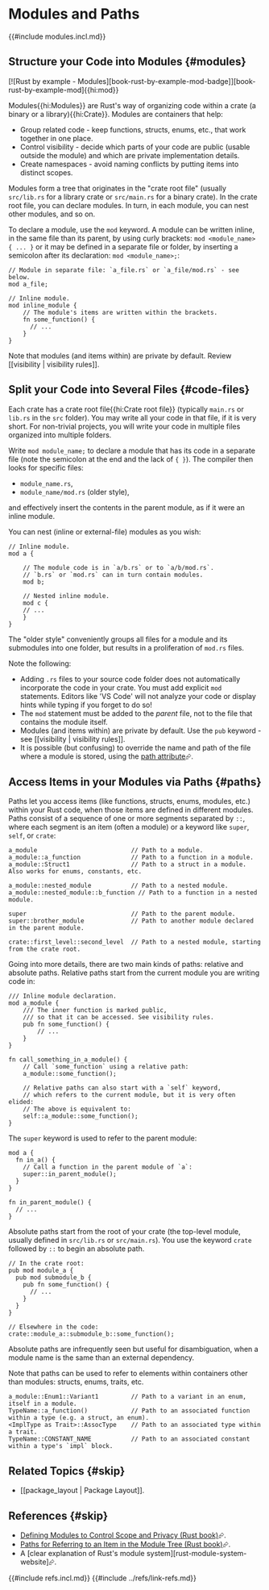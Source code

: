 # Modules and Paths

{{#include modules.incl.md}}

## Structure your Code into Modules {#modules}

[![Rust by example - Modules][book-rust-by-example-mod-badge]][book-rust-by-example-mod]{{hi:mod}}

Modules{{hi:Modules}} are Rust's way of organizing code within a crate (a binary or a library){{hi:Crate}}. Modules are containers that help:

- Group related code - keep functions, structs, enums, etc., that work together in one place.
- Control visibility - decide which parts of your code are public (usable outside the module) and which are private implementation details.
- Create namespaces - avoid naming conflicts by putting items into distinct scopes.

Modules form a tree that originates in the "crate root file" (usually `src/lib.rs` for a library crate or `src/main.rs` for a binary crate). In the crate root file, you can declare modules. In turn, in each module, you can nest other modules, and so on.

To declare a module, use the `mod` keyword. A module can be written inline, in the same file than its parent, by using curly brackets: `mod <module_name> { ... }` or it may be defined in a separate file or folder, by inserting a semicolon after its declaration: `mod <module_name>;`:

```rust,noplayground
// Module in separate file: `a_file.rs` or `a_file/mod.rs` - see below.
mod a_file;

// Inline module.
mod inline_module {
    // The module's items are written within the brackets.
    fn some_function() {
      // ...
    }
}
```

Note that modules (and items within) are private by default. Review [[visibility | visibility rules]].

## Split your Code into Several Files {#code-files}

Each crate has a crate root file{{hi:Crate root file}} (typically `main.rs` or `lib.rs` in the `src` folder). You may write all your code in that file, if it is very short. For non-trivial projects, you will write your code in multiple files organized into multiple folders.

Write `mod module_name;` to declare a module that has its code in a separate file (note the semicolon at the end and the lack of `{ }`). The compiler then looks for specific files:

- `module_name.rs`,
- `module_name/mod.rs` (older style),

and effectively insert the contents in the parent module, as if it were an inline module.

You can nest (inline or external-file) modules as you wish:

```rust,noplayground
// Inline module.
mod a {

    // The module code is in `a/b.rs` or to `a/b/mod.rs`.
    // `b.rs` or `mod.rs` can in turn contain modules.
    mod b;

    // Nested inline module.
    mod c {
    // ...
    }
}
```

The "older style" conveniently groups all files for a module and its submodules into one folder, but results in a proliferation of `mod.rs` files.

Note the following:

- Adding `.rs` files to your source code folder does not automatically incorporate the code in your crate. You must add explicit `mod` statements. Editors like 'VS Code' will not analyze your code or display hints while typing if you forget to do so!
- The `mod` statement must be added to the _parent_ file, not to the file that contains the module itself.
- Modules (and items within) are private by default. Use the `pub` keyword - see [[visibility | visibility rules]].
- It is possible (but confusing) to override the name and path of the file where a module is stored, using the [path attribute](https://doc.rust-lang.org/reference/items/modules.html#the-path-attribute)⮳.

## Access Items in your Modules via Paths {#paths}

Paths let you access items (like functions, structs, enums, modules, etc.) within your Rust code, when those items are defined in different modules. Paths consist of a sequence of one or more segments separated by `::`, where each segment is an item (often a module) or a keyword like `super`, `self`, or `crate`:

```rust,noplayground
a_module                          // Path to a module.
a_module::a_function              // Path to a function in a module.
a_module::Struct1                 // Path to a struct in a module. Also works for enums, constants, etc.

a_module::nested_module           // Path to a nested module.
a_module::nested_module::b_function // Path to a function in a nested module.

super                             // Path to the parent module.
super::brother_module             // Path to another module declared in the parent module.

crate::first_level::second_level  // Path to a nested module, starting from the crate root.
```

Going into more details, there are two main kinds of paths: relative and absolute paths. Relative paths start from the current module you are writing code in:

```rust,noplayground
/// Inline module declaration.
mod a_module {
    /// The inner function is marked public,
    /// so that it can be accessed. See visibility rules.
    pub fn some_function() {
        // ...
    }
}

fn call_something_in_a_module() {
    // Call `some_function` using a relative path:
    a_module::some_function();

    // Relative paths can also start with a `self` keyword,
    // which refers to the current module, but it is very often elided:
    // The above is equivalent to:
    self::a_module::some_function();
}
```

The `super` keyword is used to refer to the parent module:

```rust,noplayground
mod a {
  fn in_a() {
    // Call a function in the parent module of `a`:
    super::in_parent_module();
  }
}

fn in_parent_module() {
  // ...
}
```

Absolute paths start from the root of your crate (the top-level module, usually defined in `src/lib.rs` or `src/main.rs`). You use the keyword `crate` followed by `::` to begin an absolute path.

```rust,editable,noplayground
// In the crate root:
pub mod module_a {
  pub mod submodule_b {
    pub fn some_function() {
      // ...
    }
  }
}

// Elsewhere in the code:
crate::module_a::submodule_b::some_function();
```

Absolute paths are infrequently seen but useful for disambiguation, when a module name is the same than an external dependency.

Note that paths can be used to refer to elements within containers other than modules: structs, enums, traits, etc.

```rust,noplayground
a_module::Enum1::Variant1         // Path to a variant in an enum, itself in a module.
TypeName::a_function()            // Path to an associated function within a type (e.g. a struct, an enum).
<ImplType as Trait>::AssocType    // Path to an associated type within a trait.
TypeName::CONSTANT_NAME           // Path to an associated constant within a type's `impl` block.
```

## Related Topics {#skip}

- [[package_layout | Package Layout]].

## References {#skip}

- [Defining Modules to Control Scope and Privacy (Rust book)](https://doc.rust-lang.org/book/ch07-02-defining-modules-to-control-scope-and-privacy.html)⮳.
- [Paths for Referring to an Item in the Module Tree (Rust book)](https://doc.rust-lang.org/book/ch07-03-paths-for-referring-to-an-item-in-the-module-tree.html)⮳.
- A [clear explanation of Rust's module system][rust-module-system-website]⮳.

{{#include refs.incl.md}}
{{#include ../refs/link-refs.md}}

<div class="hidden">
</div>
